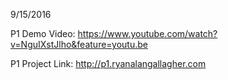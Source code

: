 9/15/2016

P1 Demo Video: https://www.youtube.com/watch?v=NguIXstJlho&feature=youtu.be

P1 Project Link: http://p1.ryanalangallagher.com